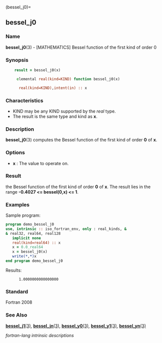 (bessel_j0)=
## bessel_j0

### **Name**

**bessel_j0**(3) - \[MATHEMATICS\] Bessel function of the first kind of order 0

### **Synopsis**

```fortran
    result = bessel_j0(x)
```

```fortran
     elemental real(kind=KIND) function bessel_j0(x)

      real(kind=KIND),intent(in) :: x
```

### **Characteristics**

- KIND may be any KIND supported by the _real_ type.
- The result is the same type and kind as **x**.

### **Description**

**bessel_j0**(3) computes the Bessel function of the first kind
of order **0** of **x**.

### **Options**

- **x**
  : The value to operate on.

### **Result**

the Bessel function of the first kind of order **0** of **x**.
The result lies in the range **-0.4027 \<= bessel(0,x) \<= 1**.

### **Examples**

Sample program:

```fortran
program demo_bessel_j0
use, intrinsic :: iso_fortran_env, only : real_kinds, &
& real32, real64, real128
   implicit none
   real(kind=real64) :: x
   x = 0.0_real64
   x = bessel_j0(x)
   write(*,*)x
end program demo_bessel_j0
```

Results:

```text
      1.0000000000000000
```

### **Standard**

Fortran 2008

### **See Also**

[**bessel_j1**(3)](#bessel_j1),
[**bessel_jn**(3)](#bessel_jn),
[**bessel_y0**(3)](#bessel_y0),
[**bessel_y1**(3)](#bessel_y1),
[**bessel_yn**(3)](#bessel_yn)

_fortran-lang intrinsic descriptions_
